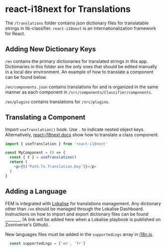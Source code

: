 # react-i18next for Translations

The `/translations` folder contains json dictionary files for translatable strings in lib-classifier. `react-i18next` is an internationalization framework for React.


## Adding New Dictionary Keys

`/en` contains the primary dictionaries for translated strings in this app. Dictionaries in this folder are the only ones that should be edited manually in a local dev environment. An example of how to translate a component can be found below.

`/en/components.json` contains translations for and is organized in the same manner as each component in `/src/components/Classifier/components`. 

`/en/plugins` contains translations for `/src/plugins`.


## Translating a Component

Import `useTranslation()` hook. Use `.` to indicate nested object keys. Alternatively, [react-i18next docs](https://react.i18next.com/latest/withtranslation-hoc) show how to translate a class component.

```js
import { useTranslation } from 'react-i18next'

const MyComponent = () => {
  const { t } = useTranslation()
  return (
    <p>{t('Path.To.Translation.Key')}</p>
  )
}
```


## Adding a Language

FEM is integrated with [Lokalise](https://app.lokalise.com) for translations management. Any dictionary other than `/en` should be managed through the Lokalise Dashboard. Instructions on how to import and export dictionary files can be found ________ (A link will be added here when a Lokalise playbook is published on Zooniverse's Github).

New languages files must be added in the `supportedLngs` array in [i18n.js](i18n.js).

```js
  const supportedLngs = ['en', 'fr']
```
